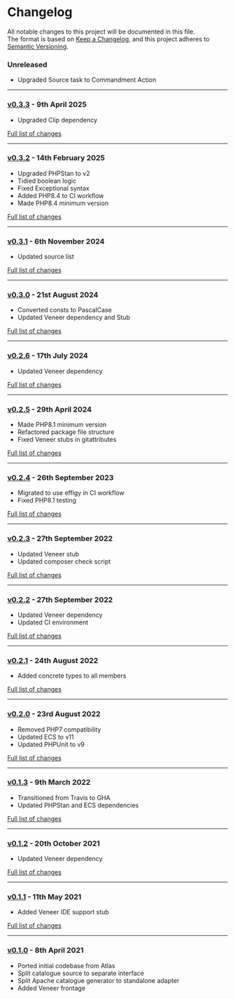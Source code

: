 # Changelog

All notable changes to this project will be documented in this file.<br>
The format is based on [Keep a Changelog](https://keepachangelog.com/en/1.0.0/),
and this project adheres to [Semantic Versioning](https://semver.org/spec/v2.0.0.html).

### Unreleased
- Upgraded Source task to Commandment Action

---

### [v0.3.3](https://github.com/decodelabs/typify/commits/v0.3.3) - 9th April 2025

- Upgraded Clip dependency

[Full list of changes](https://github.com/decodelabs/typify/compare/v0.3.2...v0.3.3)

---

### [v0.3.2](https://github.com/decodelabs/typify/commits/v0.3.2) - 14th February 2025

- Upgraded PHPStan to v2
- Tidied boolean logic
- Fixed Exceptional syntax
- Added PHP8.4 to CI workflow
- Made PHP8.4 minimum version

[Full list of changes](https://github.com/decodelabs/typify/compare/v0.3.1...v0.3.2)

---

### [v0.3.1](https://github.com/decodelabs/typify/commits/v0.3.1) - 6th November 2024

- Updated source list

[Full list of changes](https://github.com/decodelabs/typify/compare/v0.3.0...v0.3.1)

---

### [v0.3.0](https://github.com/decodelabs/typify/commits/v0.3.0) - 21st August 2024

- Converted consts to PascalCase
- Updated Veneer dependency and Stub

[Full list of changes](https://github.com/decodelabs/typify/compare/v0.2.6...v0.3.0)

---

### [v0.2.6](https://github.com/decodelabs/typify/commits/v0.2.6) - 17th July 2024

- Updated Veneer dependency

[Full list of changes](https://github.com/decodelabs/typify/compare/v0.2.5...v0.2.6)

---

### [v0.2.5](https://github.com/decodelabs/typify/commits/v0.2.5) - 29th April 2024

- Made PHP8.1 minimum version
- Refactored package file structure
- Fixed Veneer stubs in gitattributes

[Full list of changes](https://github.com/decodelabs/typify/compare/v0.2.4...v0.2.5)

---

### [v0.2.4](https://github.com/decodelabs/typify/commits/v0.2.4) - 26th September 2023

- Migrated to use effigy in CI workflow
- Fixed PHP8.1 testing

[Full list of changes](https://github.com/decodelabs/typify/compare/v0.2.3...v0.2.4)

---

### [v0.2.3](https://github.com/decodelabs/typify/commits/v0.2.3) - 27th September 2022

- Updated Veneer stub
- Updated composer check script

[Full list of changes](https://github.com/decodelabs/typify/compare/v0.2.2...v0.2.3)

---

### [v0.2.2](https://github.com/decodelabs/typify/commits/v0.2.2) - 27th September 2022

- Updated Veneer dependency
- Updated CI environment

[Full list of changes](https://github.com/decodelabs/typify/compare/v0.2.1...v0.2.2)

---

### [v0.2.1](https://github.com/decodelabs/typify/commits/v0.2.1) - 24th August 2022

- Added concrete types to all members

[Full list of changes](https://github.com/decodelabs/typify/compare/v0.2.0...v0.2.1)

---

### [v0.2.0](https://github.com/decodelabs/typify/commits/v0.2.0) - 23rd August 2022

- Removed PHP7 compatibility
- Updated ECS to v11
- Updated PHPUnit to v9

[Full list of changes](https://github.com/decodelabs/typify/compare/v0.1.3...v0.2.0)

---

### [v0.1.3](https://github.com/decodelabs/typify/commits/v0.1.3) - 9th March 2022

- Transitioned from Travis to GHA
- Updated PHPStan and ECS dependencies

[Full list of changes](https://github.com/decodelabs/typify/compare/v0.1.2...v0.1.3)

---

### [v0.1.2](https://github.com/decodelabs/typify/commits/v0.1.2) - 20th October 2021

- Updated Veneer dependency

[Full list of changes](https://github.com/decodelabs/typify/compare/v0.1.1...v0.1.2)

---

### [v0.1.1](https://github.com/decodelabs/typify/commits/v0.1.1) - 11th May 2021

- Added Veneer IDE support stub

[Full list of changes](https://github.com/decodelabs/typify/compare/v0.1.0...v0.1.1)

---

### [v0.1.0](https://github.com/decodelabs/typify/commits/v0.1.0) - 8th April 2021

- Ported initial codebase from Atlas
- Split catalogue source to separate interface
- Split Apache catalogue generator to standalone adapter
- Added Veneer frontage
